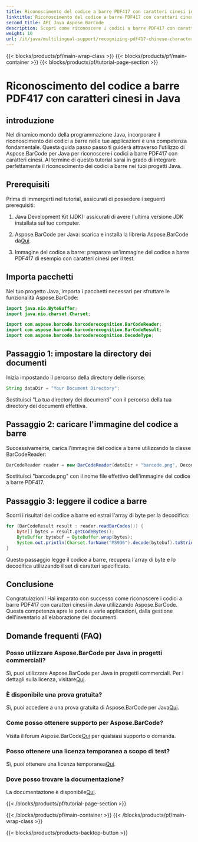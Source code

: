 ```yaml
---
title: Riconoscimento del codice a barre PDF417 con caratteri cinesi in Java
linktitle: Riconoscimento del codice a barre PDF417 con caratteri cinesi
second_title: API Java Aspose.BarCode
description: Scopri come riconoscere i codici a barre PDF417 con caratteri cinesi in Java utilizzando Aspose.BarCode. Segui il nostro tutorial completo per un'integrazione perfetta.
weight: 10
url: /it/java/multilingual-support/recognizing-pdf417-chinese-characters/
---
```


{{< blocks/products/pf/main-wrap-class >}}
{{< blocks/products/pf/main-container >}}
{{< blocks/products/pf/tutorial-page-section >}}

# Riconoscimento del codice a barre PDF417 con caratteri cinesi in Java


## introduzione

Nel dinamico mondo della programmazione Java, incorporare il riconoscimento dei codici a barre nelle tue applicazioni è una competenza fondamentale. Questa guida passo passo ti guiderà attraverso l'utilizzo di Aspose.BarCode per Java per riconoscere i codici a barre PDF417 con caratteri cinesi. Al termine di questo tutorial sarai in grado di integrare perfettamente il riconoscimento dei codici a barre nei tuoi progetti Java.

## Prerequisiti

Prima di immergerti nel tutorial, assicurati di possedere i seguenti prerequisiti:

1. Java Development Kit (JDK): assicurati di avere l'ultima versione JDK installata sul tuo computer.

2.  Aspose.BarCode per Java: scarica e installa la libreria Aspose.BarCode da[Qui](https://releases.aspose.com/barcode/java/).

3. Immagine del codice a barre: preparare un'immagine del codice a barre PDF417 di esempio con caratteri cinesi per il test.

## Importa pacchetti

Nel tuo progetto Java, importa i pacchetti necessari per sfruttare le funzionalità Aspose.BarCode:

```java
import java.nio.ByteBuffer;
import java.nio.charset.Charset;

import com.aspose.barcode.barcoderecognition.BarCodeReader;
import com.aspose.barcode.barcoderecognition.BarCodeResult;
import com.aspose.barcode.barcoderecognition.DecodeType;
```

## Passaggio 1: impostare la directory dei documenti

Inizia impostando il percorso della directory delle risorse:

```java
String dataDir = "Your Document Directory";
```

Sostituisci "La tua directory dei documenti" con il percorso della tua directory dei documenti effettiva.

## Passaggio 2: caricare l'immagine del codice a barre

Successivamente, carica l'immagine del codice a barre utilizzando la classe BarCodeReader:

```java
BarCodeReader reader = new BarCodeReader(dataDir + "barcode.png", DecodeType.PDF_417);
```

Sostituisci "barcode.png" con il nome file effettivo dell'immagine del codice a barre PDF417.

## Passaggio 3: leggere il codice a barre

Scorri i risultati del codice a barre ed estrai l'array di byte per la decodifica:

```java
for (BarCodeResult result : reader.readBarCodes()) {
    byte[] bytes = result.getCodeBytes();
    ByteBuffer bytebuf = ByteBuffer.wrap(bytes);
    System.out.println(Charset.forName("MS936").decode(bytebuf).toString());
}
```

Questo passaggio legge il codice a barre, recupera l'array di byte e lo decodifica utilizzando il set di caratteri specificato.

## Conclusione

Congratulazioni! Hai imparato con successo come riconoscere i codici a barre PDF417 con caratteri cinesi in Java utilizzando Aspose.BarCode. Questa competenza apre le porte a varie applicazioni, dalla gestione dell'inventario all'elaborazione dei documenti.

## Domande frequenti (FAQ)

### Posso utilizzare Aspose.BarCode per Java in progetti commerciali?
 Sì, puoi utilizzare Aspose.BarCode per Java in progetti commerciali. Per i dettagli sulla licenza, visitare[Qui](https://purchase.aspose.com/buy).

### È disponibile una prova gratuita?
 Sì, puoi accedere a una prova gratuita di Aspose.BarCode per Java[Qui](https://releases.aspose.com/).

### Come posso ottenere supporto per Aspose.BarCode?
 Visita il forum Aspose.BarCode[Qui](https://forum.aspose.com/c/barcode/13) per qualsiasi supporto o domanda.

### Posso ottenere una licenza temporanea a scopo di test?
Sì, puoi ottenere una licenza temporanea[Qui](https://purchase.aspose.com/temporary-license/).

### Dove posso trovare la documentazione?
 La documentazione è disponibile[Qui](https://reference.aspose.com/barcode/java/).

{{< /blocks/products/pf/tutorial-page-section >}}

{{< /blocks/products/pf/main-container >}}
{{< /blocks/products/pf/main-wrap-class >}}

{{< blocks/products/products-backtop-button >}}
